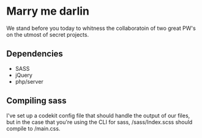 Marry me darlin
===============
We stand before you today to whitness the collaboratoin of two great PW's on the utmost of secret projects.

Dependencies
------------
 * SASS
 * jQuery
 * php/server
 
Compiling sass
--------------
I've set up a codekit config file that should handle the output of our files, but in the case that you're using the CLI for sass, /sass/Index.scss should compile to /main.css.